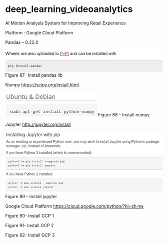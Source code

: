 # deep_learning_videoanalytics

AI Motion Analysis System for Improving Retail Experience 

Platform : Google Cloud Platform

Pandas – 0.22.0

![image01](https://github.com/eddiecityu/deep_learning_videoanalytics/blob/master/img/pandas_installation.jpg)
Figure 87- Install pandas lib

Numpy
https://scipy.org/install.html

![image02](https://github.com/eddiecityu/deep_learning_videoanalytics/blob/master/img/numpy_installation.jpg) 
Figure 88 - Install numpy
 
Jupyter
http://jupyter.org/install

![image03](https://github.com/eddiecityu/deep_learning_videoanalytics/blob/master/img/jupyternotebook_installation.jpg)
Figure 89 - Install jupyter


Google Cloud Platform
https://cloud.google.com/python/?hl=zh-tw
 
Figure 90- Install GCP 1
 
Figure 91- Install GCP 2
 
Figure 92- Install GCP 3

